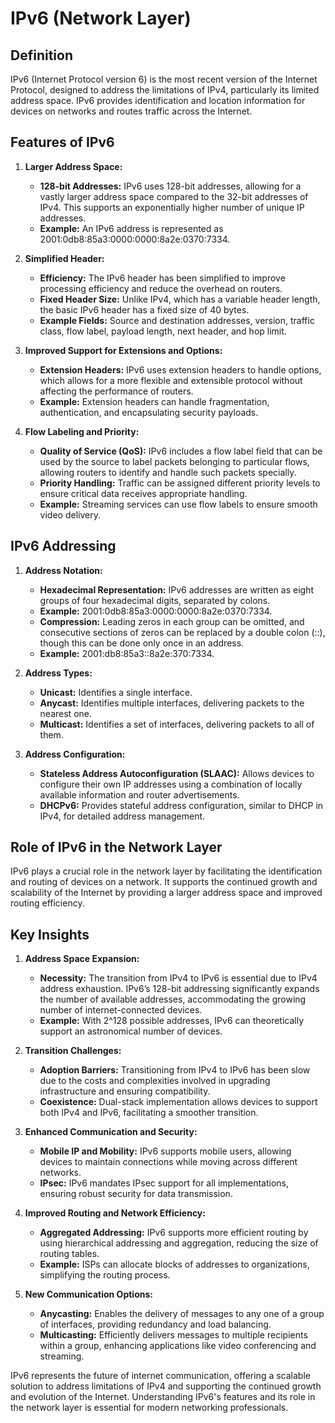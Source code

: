 # IPv6 (Network Layer)

## Definition
IPv6 (Internet Protocol version 6) is the most recent version of the Internet Protocol, designed to address the limitations of IPv4, particularly its limited address space. IPv6 provides identification and location information for devices on networks and routes traffic across the Internet.

## Features of IPv6
1. **Larger Address Space:** 
   - **128-bit Addresses:** IPv6 uses 128-bit addresses, allowing for a vastly larger address space compared to the 32-bit addresses of IPv4. This supports an exponentially higher number of unique IP addresses.
   - **Example:** An IPv6 address is represented as 2001:0db8:85a3:0000:0000:8a2e:0370:7334.

2. **Simplified Header:**
   - **Efficiency:** The IPv6 header has been simplified to improve processing efficiency and reduce the overhead on routers. 
   - **Fixed Header Size:** Unlike IPv4, which has a variable header length, the basic IPv6 header has a fixed size of 40 bytes.
   - **Example Fields:** Source and destination addresses, version, traffic class, flow label, payload length, next header, and hop limit.

3. **Improved Support for Extensions and Options:**
   - **Extension Headers:** IPv6 uses extension headers to handle options, which allows for a more flexible and extensible protocol without affecting the performance of routers.
   - **Example:** Extension headers can handle fragmentation, authentication, and encapsulating security payloads.

4. **Flow Labeling and Priority:**
   - **Quality of Service (QoS):** IPv6 includes a flow label field that can be used by the source to label packets belonging to particular flows, allowing routers to identify and handle such packets specially.
   - **Priority Handling:** Traffic can be assigned different priority levels to ensure critical data receives appropriate handling.
   - **Example:** Streaming services can use flow labels to ensure smooth video delivery.

## IPv6 Addressing
1. **Address Notation:**
   - **Hexadecimal Representation:** IPv6 addresses are written as eight groups of four hexadecimal digits, separated by colons.
   - **Example:** 2001:0db8:85a3:0000:0000:8a2e:0370:7334.
   - **Compression:** Leading zeros in each group can be omitted, and consecutive sections of zeros can be replaced by a double colon (::), though this can be done only once in an address.
   - **Example:** 2001:db8:85a3::8a2e:370:7334.

2. **Address Types:**
   - **Unicast:** Identifies a single interface.
   - **Anycast:** Identifies multiple interfaces, delivering packets to the nearest one.
   - **Multicast:** Identifies a set of interfaces, delivering packets to all of them.

3. **Address Configuration:**
   - **Stateless Address Autoconfiguration (SLAAC):** Allows devices to configure their own IP addresses using a combination of locally available information and router advertisements.
   - **DHCPv6:** Provides stateful address configuration, similar to DHCP in IPv4, for detailed address management.

## Role of IPv6 in the Network Layer
IPv6 plays a crucial role in the network layer by facilitating the identification and routing of devices on a network. It supports the continued growth and scalability of the Internet by providing a larger address space and improved routing efficiency.

## Key Insights

1. **Address Space Expansion:**
   - **Necessity:** The transition from IPv4 to IPv6 is essential due to IPv4 address exhaustion. IPv6’s 128-bit addressing significantly expands the number of available addresses, accommodating the growing number of internet-connected devices.
   - **Example:** With 2^128 possible addresses, IPv6 can theoretically support an astronomical number of devices.

2. **Transition Challenges:**
   - **Adoption Barriers:** Transitioning from IPv4 to IPv6 has been slow due to the costs and complexities involved in upgrading infrastructure and ensuring compatibility.
   - **Coexistence:** Dual-stack implementation allows devices to support both IPv4 and IPv6, facilitating a smoother transition.

3. **Enhanced Communication and Security:**
   - **Mobile IP and Mobility:** IPv6 supports mobile users, allowing devices to maintain connections while moving across different networks.
   - **IPsec:** IPv6 mandates IPsec support for all implementations, ensuring robust security for data transmission.

4. **Improved Routing and Network Efficiency:**
   - **Aggregated Addressing:** IPv6 supports more efficient routing by using hierarchical addressing and aggregation, reducing the size of routing tables.
   - **Example:** ISPs can allocate blocks of addresses to organizations, simplifying the routing process.

5. **New Communication Options:**
   - **Anycasting:** Enables the delivery of messages to any one of a group of interfaces, providing redundancy and load balancing.
   - **Multicasting:** Efficiently delivers messages to multiple recipients within a group, enhancing applications like video conferencing and streaming.

IPv6 represents the future of internet communication, offering a scalable solution to address limitations of IPv4 and supporting the continued growth and evolution of the Internet. Understanding IPv6's features and its role in the network layer is essential for modern networking professionals.